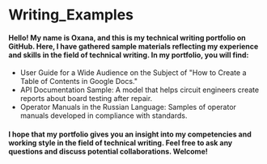 # Writing_Examples

#### Hello! My name is Oxana, and this is my technical writing portfolio on GitHub. Here, I have gathered sample materials reflecting my experience and skills in the field of technical writing. In my portfolio, you will find:

+ User Guide for a Wide Audience on the Subject of "How to Create a Table of Contents in Google Docs."
+ API Documentation Sample: A model that helps circuit engineers create reports about board testing after repair.
+ Operator Manuals in the Russian Language: Samples of operator manuals developed in compliance with standards.

#### I hope that my portfolio gives you an insight into my competencies and working style in the field of technical writing. Feel free to ask any questions and discuss potential collaborations. Welcome!
